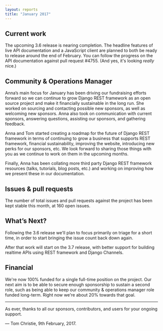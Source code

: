 ```yaml
---
layout: reports
title: "January 2017"
---
```


## Current work

The upcoming 3.6 release is nearing completion. The headline features of live API documentation and a JavaScript client are planned to both be ready to release around the end of February. You can follow the progress on the API documentation against pull request #4755. (And yes, it's looking *really* nice.)

## Community & Operations Manager

Anna’s main focus for January has been driving our fundraising efforts forward so we can continue to grow Django REST framework as an open source project and make it financially sustainable in the long run. She worked on sourcing and contacting possible new sponsors, as well as welcoming new sponsors. Anna also took on communication with current sponsors, answering questions, assisting our sponsors, and gathering feedback.

Anna and Tom started creating a roadmap for the future of Django REST framework in terms of continuing to grow a business that supports REST framework, financial sustainability, improving the website, introducing new perks for our sponsors, etc. We look forward to sharing those things with you as we continue to work on them in the upcoming months.

Finally, Anna has been collating more third party Django REST framework resources (talks, tutorials, blog posts, etc.) and working on improving how we present these in our documentation.

## Issues & pull requests

The number of total issues and pull requests against the project has been kept stable this month, at 160 open issues.

## What’s Next?

Following the 3.6 release we'll plan to focus primarily on triage for a short time, in order to start bringing the issue count back down again.

After that work will start on the 3.7 release, with better support for building realtime APIs using REST framework and Django Channels.

## Financial

We're now 100% funded for a single full-time position on the project. Our next aim is to be able to secure enough sponsorship to sustain a second role, such as being able to keep our community & operations manager role funded long-term. Right now we're about 20% towards that goal.

---

As ever, thanks to all our sponsors, contributors, and users for your ongoing support.

&mdash; Tom Christie, 9th February, 2017.
